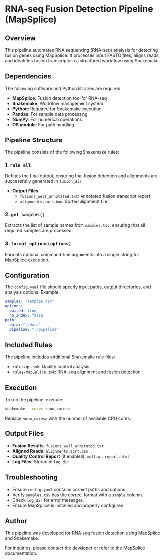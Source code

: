 # RNA-seq Fusion Detection Pipeline (MapSplice)

## Overview
This pipeline automates RNA sequencing (RNA-seq) analysis for detecting fusion genes using MapSplice. It processes input FASTQ files, aligns reads, and identifies fusion transcripts in a structured workflow using Snakemake.

## Dependencies
The following software and Python libraries are required:

- **MapSplice**: Fusion detection tool for RNA-seq
- **Snakemake**: Workflow management system
- **Python**: Required for Snakemake execution
- **Pandas**: For sample data processing
- **NumPy**: For numerical operations
- **OS module**: For path handling

## Pipeline Structure
The pipeline consists of the following Snakemake rules:

### 1. `rule all`
Defines the final output, ensuring that fusion detection and alignments are successfully generated in `fusion_dir`.
- **Output Files**:
  - `fusions_well_annotated.txt`: Annotated fusion transcript report
  - `alignments.sort.bam`: Sorted alignment file

### 2. `get_samples()`
Extracts the list of sample names from `samples.tsv`, ensuring that all required samples are processed.

### 3. `format_options(options)`
Formats optional command-line arguments into a single string for MapSplice execution.

## Configuration
The `config.yaml` file should specify input paths, output directories, and analysis options. Example:

```yaml
samples: "samples.tsv"
options:
  paired: true
  no_index: false
path:
  data: "./data"
  pipeline: "./pipeline"
```

## Included Rules
The pipeline includes additional Snakemake rule files:
- `rules/qc.smk`: Quality control analysis
- `rules/MapSplice.smk`: RNA-seq alignment and fusion detection

## Execution
To run the pipeline, execute:
```bash
snakemake --cores <num_cores>
```
Replace `<num_cores>` with the number of available CPU cores.

## Output Files
- **Fusion Results**: `fusions_well_annotated.txt`
- **Aligned Reads**: `alignments.sort.bam`
- **Quality Control Report** (if enabled): `multiqc_report.html`
- **Log Files**: Stored in `log_dir`

## Troubleshooting
- Ensure `config.yaml` contains correct paths and options.
- Verify `samples.tsv` has the correct format with a `sample` column.
- Check `log_dir` for error messages.
- Ensure MapSplice is installed and properly configured.

## Author
This pipeline was developed for RNA-seq fusion detection using MapSplice and Snakemake.

For inquiries, please contact the developer or refer to the MapSplice documentation.

